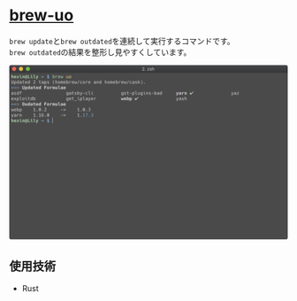 # [brew-uo](https://github.com/hexium310/brew-uo)

`brew update`と`brew outdated`を連続して実行するコマンドです。  
`brew outdated`の結果を整形し見やすくしています。

![brew-uo](../contents/images/brew-uo.png)

## 使用技術

- Rust

